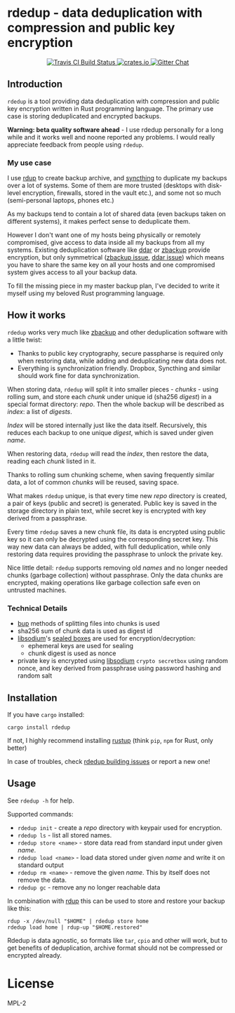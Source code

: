 # rdedup - data deduplication with compression and public key encryption

<p align="center">
  <a href="https://travis-ci.org/dpc/rdedup">
      <img src="https://img.shields.io/travis/dpc/rdedup/master.svg?style=flat-square" alt="Travis CI Build Status">
  </a>
  <a href="https://crates.io/crates/rdedup">
      <img src="http://meritbadge.herokuapp.com/rdedup?style=flat-square" alt="crates.io">
  </a>
  <a href="https://gitter.im/dpc/rdedup">
      <img src="https://img.shields.io/badge/GITTER-join%20chat-green.svg?style=flat-square" alt="Gitter Chat">
  </a>
  <br>
</p>


## Introduction


`rdedup` is a tool providing data deduplication with compression and public key
encryption written in Rust programming language. The primary use case is storing
deduplicated and encrypted backups.

**Warning: beta quality software ahead** - I use rdedup personally for a long while
and it works well and noone reported any problems. I would really appreciate feedback
from people using `rdedup`.

### My use case

I use [rdup][rdup] to create backup archive, and [syncthing][syncthing] to
duplicate my backups over a lot of systems. Some of them are more trusted
(desktops with disk-level encryption, firewalls, stored in the vault etc.), and
some not so much (semi-personal laptops, phones etc.)

As my backups tend to contain a lot of shared data (even backups taken on
different systems), it makes perfect sense to deduplicate them.

However I don't want one of my hosts being physically or
remotely compromised, give access to data inside all my backups from all my
systems.  Existing deduplication software like [ddar][ddar] or
[zbackup][zbackup] provide encryption, but only symmetrical ([zbackup
issue][zbackup-issue], [ddar issue][ddar-issue]) which means you have to share
the same key on all your hosts and one compromised system gives access to all your
backup data.

To fill the missing piece in my master backup plan, I've decided to write it
myself using my beloved Rust programming language.

## How it works

`rdedup` works very much like [zbackup][zbackup] and other deduplication software
with a little twist:

* Thanks to public key cryptography, secure passpharse is required only
  when restoring data, while adding and deduplicating new data does not.
* Everything is synchronization friendly. Dropbox, Syncthing and similar
  should work fine for data synchronization.

When storing data, `rdedup` will split it into smaller pieces - *chunks* - using
rolling sum, and store each *chunk* under unique id (sha256 *digest*) in a
special format directory: *repo*. Then the whole backup will be described as
*index*: a list of *digests*.

*Index* will be stored internally just like the data itself. Recursively, this
reduces each backup to one unique *digest*, which is saved under given *name*.

When restoring data, `rdedup` will read the *index*, then restore the data, reading
each *chunk* listed in it.

Thanks to rolling sum chunking scheme, when saving frequently similar data, a
lot of common *chunks* will be reused, saving space.

What makes `rdedup` unique, is that every time new *repo* directory is created,
a pair of keys (public and secret) is generated. Public key is saved in the
storage directory in plain text, while secret key is encrypted with key
derived from a passphrase.

Every time `rdedup` saves a new chunk file, its data is encrypted using public
key so it can only be decrypted using the corresponding secret key. This way
new data can always be added, with full deduplication, while only restoring
data requires providing the passphrase to unlock the private key.

Nice little detail: `rdedup` supports removing old *names* and no longer
needed chunks (garbage collection) without passphrase. Only the data chunks
are encrypted, making operations like garbage collection safe even on untrusted
machines.

### Technical Details

* [bup][bup] methods of splitting files into chunks is used
* sha256 sum of chunk data is used as digest id
* [libsodium][libsodium]'s [sealed boxes][libsodium-sealed-boxes-doc] are used for encryption/decryption:
  * ephemeral keys are used for sealing
  * chunk digest is used as nonce
* private key is encrypted using [libsodium][libsodium] `crypto secretbox`
  using random nonce, and key derived from passphrase using password hashing
  and random salt

## Installation

If you have `cargo` installed:

```
cargo install rdedup
```

If not, I highly recommend installing [rustup][rustup] (think `pip`, `npm` for Rust, only better)

[rustup]: https://www.rustup.rs/

In case of troubles, check [rdedup building issues](https://github.com/dpc/rdedup/issues?q=is%3Aissue+is%3Aclosed+label%3Abuilding)
or report a new one!

## Usage

See `rdedup -h` for help.

Supported commands:

* `rdedup init` - create a *repo* directory with keypair used for encryption.
* `rdedup ls` - list all stored names.
* `rdedup store <name>` - store data read from standard input under given *name*.
* `rdedup load <name>` - load data stored under given *name* and write it on standard output
* `rdedup rm <name>` - remove the given *name*. This by itself does not remove the data.
* `rdedup gc` - remove any no longer reachable data


In combination with [rdup][rdup] this can be used to store and restore your backup like this:

```
rdup -x /dev/null "$HOME" | rdedup store home
rdedup load home | rdup-up "$HOME.restored"
```

Rdedup is data agnostic, so formats like `tar`, `cpio` and other will work,
but to get benefits of deduplication, archive format should not be compressed
or encrypted already.

[bup]: https://github.com/bup/bup/
[rdup]: https://github.com/miekg/rdup
[syncthing]: https://syncthing.net
[zbackup]: http://zbackup.org/
[zbackup-issue]: https://github.com/zbackup/zbackup/issues/109
[ddar]: https://github.com/basak/ddar/
[ddar-issue]: https://github.com/basak/ddar/issues/10
[libsodium-sealed-boxes-doc]: https://download.libsodium.org/doc/public-key_cryptography/sealed_boxes.html
[libsodium]: https://github.com/jedisct1/libsodium

# License

MPL-2
